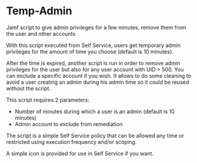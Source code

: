 # Temp-Admin
Jamf script to give admin privileges for a few minutes, remove them from the user and other accounts

With this script executed from Self Service, users get temporary admin privileges for the amount of time you choose (default is 10 minutes).

After the time is expired, another script is run in order to remove admin privileges for the user but also for any user account with UID > 500. You can exclude a specific account if you wish. It allows to do some cleaning to avoid a user creating an admin during his admin time so it could be reused without the script.

This script requires 2 parameters:
- Number of minutes during which a user is an admin (default is 10 minutes)
- Admin account to exclude from remediation

The script is a simple Self Service policy that can be allowed any time or restricted using execution frequency and/or scoping.

A simple icon is provided for use in Self Service if you want.
